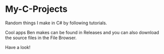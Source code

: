# My-C-Projects
Random things I make in C# by following tutorials.

Cool apps Ben makes can be found in Releases and you can also download the source files in the File Browser.

Have a look!

